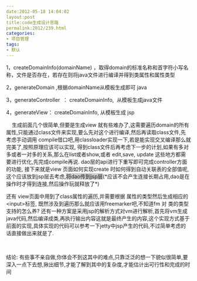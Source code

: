 ```yaml
---
date:2012-05-18 14:04:02
layout:post
title:code生成设计思路
permalink:2012/239.html
categories:
- 项目管理
tags:
- 默认
---
```



<p>
	1，createDomainInfo(domainName) ，取得domain的标准名称和首字符小写名称，文件是否存在，若存在则将java文件进行编译并得到类属性和属性类型
</p>
<p>
	2，generateDomain ,根据domainName从模板生成即可 java
</p>
<p>
	3，generateController &nbsp;： createDomainInfo, &nbsp;从模板生成java文件
</p>
<p>
	4，generateView： createDomainInfo, 从模板生成 jsp
</p>
<p>
	&nbsp; &nbsp; 生成前面几个很简单,但要是生成view 就有些难办了,这需要遍历domain的所有属性,只能通过class文件来实现,要么先对这个进行编译,然后再读取class文件,先考虑手动调用 compile借口吧,用classloader实现一下,若是能实现交叉编译那么就完美了,按照原理应该可以实现, 得到class文件后再考虑下一步的计划,如果有多对多或者一对多的关系,那么在list或者show,或者 edit,save, update 这些地方都需要进行优化,先完成compile再说. dao层的api进行下重写即可完成controller方面的功能, 接下来就是view 页面如何实现create 时如何得到自动关联表的全部值呢,这个应该放到jsp层去考虑,<span style="background-color:#CCCCCC;">将dao传到jsp层</span>(*应该不会产生连接长期占用,dao是在操作时才得到连接,然后操作玩就释放了*)
</p>
<p>
	还有 view页面中用到了class属性的遍历,并需要根据 属性的类型然后生成相应的&lt;input&gt;标签, 既然涉及到遍历那么就应该用freemarker吧,不知道fm 对 类的类型支持的怎么养? 还有一种方案是采用jsp的解析方式对vm进行解析,首先将vm生成java代码,然后编译成类,再执行输出内容这就是最终产生的内容,这个实现方式基于前面的实现,具体实现的代码可以参考一下jetty中jsp产生的代码,不过简单考虑的话直接做出来就是了.
</p>
<p>
	<br />
</p>
<p>
	结论: 有些事不亲自做,你体会不到这其中的难点,只靠泛泛的想一下貌似很简单,要深入一点下去想,揪出细节,才能了解到其中的复杂度,才能估计出可行性和完成的时间
</p>
<p>
	<br />
</p>